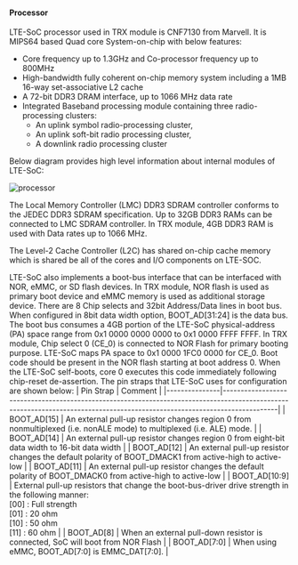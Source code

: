 #### Processor

LTE-SoC processor used in TRX module is CNF7130 from Marvell. It is MIPS64 based Quad core System-on-chip with below features: 
* Core frequency up to 1.3GHz and Co-processor frequency up to 800MHz
* High-bandwidth fully coherent on-chip memory system including a 1MB 16-way set-associative L2 cache
* A 72-bit DDR3 DRAM interface, up to 1066 MHz data rate
* Integrated Baseband processing module containing three radio-processing clusters: 
    * An uplink symbol radio-processing cluster, 
    * An uplink soft-bit radio processing cluster, 
    * A downlink radio processing cluster

Below diagram provides high level information about internal modules of LTE-SoC:

![processor](https://ukama-site-assets.s3.amazonaws.com/hardware/Processor.png)


The Local Memory Controller (LMC) DDR3 SDRAM controller conforms to the JEDEC DDR3 SDRAM specification. 
Up to 32GB DDR3 RAMs can be connected to LMC SDRAM controller. In TRX module, 4GB DDR3 RAM is used with Data rates up to 1066 MHz.

The Level-2 Cache Controller (L2C) has shared on-chip cache memory which is shared be all of the cores and I/O components on LTE-SOC. 

LTE-SoC also implements a boot-bus interface that can be interfaced with NOR, eMMC, or SD flash devices. In TRX module, NOR flash is used as primary boot device and eMMC memory is used as additional storage device. 
There are 8 Chip selects and 32bit Address/Data lines in boot bus.
When configured in 8bit data width option, BOOT_AD[31:24] is the data bus.
The boot bus consumes a 4GB portion of the LTE-SoC physical-address (PA) space range from 0x1 0000 0000 0000 to 0x1 0000 FFFF FFFF. 
In TRX module, Chip select 0 (CE_0) is connected to NOR Flash for primary booting purpose. 
LTE-SoC maps PA space to 0x1 0000 1FC0 0000 for CE_0.
Boot code should be present in the NOR flash starting at boot address 0. When the LTE-SoC self-boots, core 0 executes this code immediately following chip-reset de-assertion. 
The pin straps that LTE-SoC uses for configuration are shown below:
| Pin Strap     | Comment                                                                                                                                                                   |
|---------------|---------------------------------------------------------------------------------------------------------------------------------------------------------------------------|
| BOOT_AD[15]   | An external pull-up resistor changes region 0 from nonmultiplexed (i.e. nonALE mode) to multiplexed (i.e. ALE) mode.                                                      |
| BOOT_AD[14]   | An external pull-up resistor changes region 0 from eight-bit data width to 16-bit data width                                                                              |
| BOOT_AD[12]   | An external pull-up resistor changes the default polarity of BOOT_DMACK1 from active-high to active-low                                                                   |
| BOOT_AD[11]   | An external pull-up resistor changes the default polarity of BOOT_DMACK0 from active-high to active-low                                                                   |
| BOOT_AD[10:9] | External pull-up resistors that change the boot-bus-driver drive strength in the following manner: <br /> [00] : Full strength <br /> [01] : 20 ohm <br /> [10] : 50 ohm <br /> [11] : 60 ohm |
| BOOT_AD[8]    | When an external pull-down resistor is connected, SoC will boot from NOR Flash                                                                                            |
| BOOT_AD[7:0]  | When using eMMC, BOOT_AD[7:0] is EMMC_DAT[7:0].                                                                                                                           |


